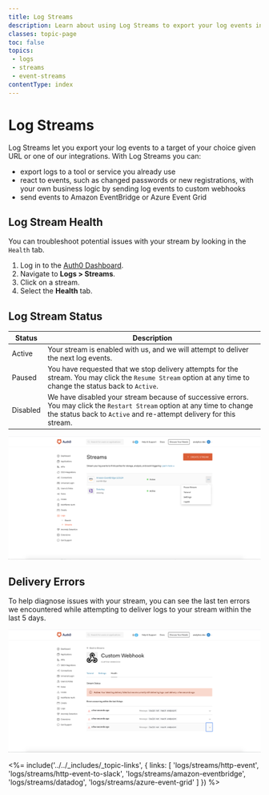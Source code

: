 ```yaml
---
title: Log Streams
description: Learn about using Log Streams to export your log events in near real-time.
classes: topic-page
toc: false
topics:
 - logs
 - streams
 - event-streams
contentType: index
---
```


# Log Streams

Log Streams let you export your log events to a target of your choice given URL or one of our integrations. With Log Streams you can:

* export logs to a tool or service you already use
* react to events, such as changed passwords or new registrations, with your own business logic by sending log events to custom webhooks
* send events to Amazon EventBridge or Azure Event Grid

## Log Stream Health

You can troubleshoot potential issues with your stream by looking in the `Health` tab.

1. Log in to the [Auth0 Dashboard](${manage_url}).
2. Navigate to **Logs > Streams**.
3. Click on a stream.
4. Select the **Health** tab.

## Log Stream Status

| Status | Description |
|---------|-------------|
| Active  | Your stream is enabled with us, and we will attempt to deliver the next log events. |
| Paused  | You have requested that we stop delivery attempts for the stream. You may click the `Resume Stream` option at any time to change the status back to `Active`. |
| Disabled | We have disabled your stream because of successive errors. You may click the `Restart Stream` option at any time to change the status back to `Active` and re-attempt delivery for this stream. |

![Pause a Stream](/media/articles/logs/health/pause-a-stream.png)

## Delivery Errors

To help diagnose issues with your stream, you can see the last ten errors we encountered while attempting to deliver logs to your stream within the last 5 days.

![Stream Errors](/media/articles/logs/health/health-errors.png)

<%= include('../../_includes/_topic-links', { links: [
  'logs/streams/http-event',
  'logs/streams/http-event-to-slack',
  'logs/streams/amazon-eventbridge',
  'logs/streams/datadog',
  'logs/streams/azure-event-grid'
] }) %>

